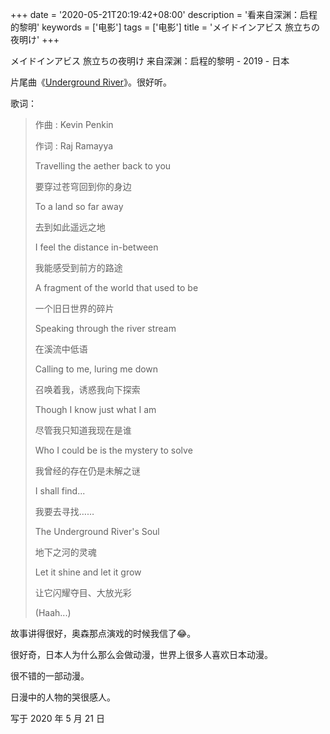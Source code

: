 +++
date = '2020-05-21T20:19:42+08:00'
description = '看来自深渊：启程的黎明'
keywords = ['电影']
tags = ['电影']
title = 'メイドインアビス 旅立ちの夜明け'
+++

メイドインアビス 旅立ちの夜明け 来自深渊：启程的黎明 - 2019 - 日本

片尾曲《[Underground River](https://y.qq.com/n/yqq/song/003zTGBh3oMJrK.html)》。很好听。

歌词：

> 作曲 : Kevin Penkin
>
> 作词 : Raj Ramayya
>
> Travelling the aether back to you
>
> 要穿过苍穹回到你的身边
>
> To a land so far away
>
> 去到如此遥远之地
>
> I feel the distance in-between
>
> 我能感受到前方的路途
>
> A fragment of the world that used to be
>
> 一个旧日世界的碎片
>
> Speaking through the river stream
>
> 在溪流中低语
>
> Calling to me, luring me down
>
> 召唤着我，诱惑我向下探索
>
> Though I know just what I am
>
> 尽管我只知道我现在是谁
>
> Who I could be is the mystery to solve
>
> 我曾经的存在仍是未解之谜
>
> I shall find...
>
> 我要去寻找……
>
> The Underground River's Soul
>
> 地下之河的灵魂
>
> Let it shine and let it grow
>
> 让它闪耀夺目、大放光彩
>
> (Haah...)

故事讲得很好，奥森那点演戏的时候我信了:joy:。

很好奇，日本人为什么那么会做动漫，世界上很多人喜欢日本动漫。

很不错的一部动漫。

日漫中的人物的哭很感人。

写于 2020 年 5 月 21 日
